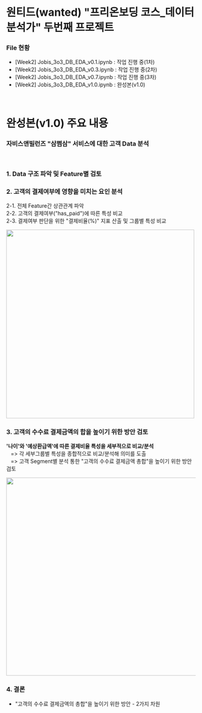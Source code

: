 # 원티드(wanted) "프리온보딩 코스_데이터 분석가" 두번째 프로젝트

### File 현황

- [Week2] Jobis_3o3_DB_EDA_v0.1.ipynb : 작업 진행 중(1차)
- [Week2] Jobis_3o3_DB_EDA_v0.3.ipynb : 작업 진행 중(2차)
- [Week2] Jobis_3o3_DB_EDA_v0.7.ipynb : 작업 진행 중(3차)
- [Week2] Jobis_3o3_DB_EDA_v1.0.ipynb : 완성본(v1.0)

<br/>

# 완성본(v1.0) 주요 내용

### 자비스앤빌런즈 "삼쩜삼" 서비스에 대한 고객 Data 분석

<br/>

### 1. Data 구조 파악 및 Feature별 검토

### 2. 고객의 결제여부에 영향을 미치는 요인 분석

2-1. 전체 Feature간 상관관계 파악<br/>
2-2. 고객의 결제여부("has_paid")에 따른 특성 비교<br/>
2-3. 결제여부 판단을 위한 "결제비율(%)" 지표 산출 및 그룹별 특성 비교<br/>

<img src="https://user-images.githubusercontent.com/76440511/130347734-d2bc55a7-f7b2-493c-9d78-69ad4b3947b3.png" width="500">

### 3. 고객의 수수료 결제금액의 합을 높이기 위한 방안 검토

**'나이'와 '예상환급액'에 따른 결제비율 특성을 세부적으로 비교/분석**<br/>
&nbsp;&nbsp; => 각 세부그룹별 특성을 종합적으로 비교/분석해 의미를 도출<br/>
&nbsp;&nbsp; => 고객 Segment별 분석 통한 "고객의 수수료 결제금액 총합"을 높이기 위한 방안 검토

<img src="https://user-images.githubusercontent.com/76440511/130347993-0465231c-14e4-42a7-8809-b40d8c12c4ad.png" width="525">

### 4. 결론
- "고객의 수수료 결제금액의 총합"을 높이기 위한 방안 - 2가지 차원
